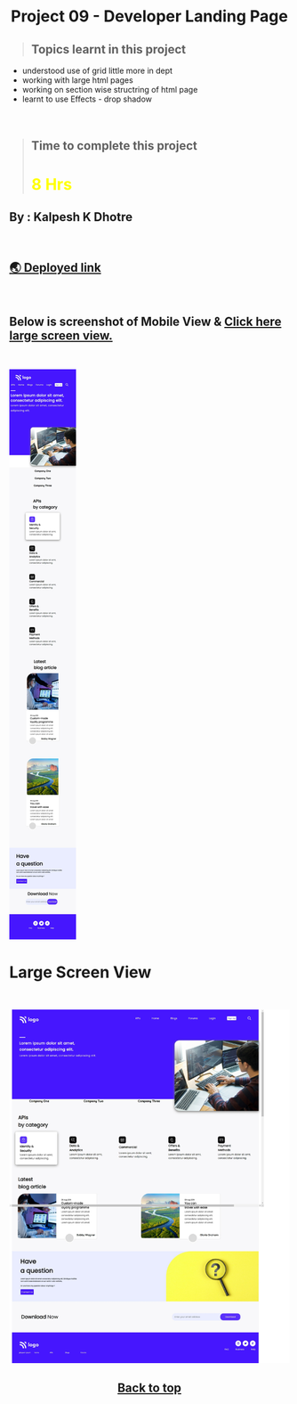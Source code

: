 # <center>**Project 09 - Developer Landing Page**</center>


> ## Topics learnt in this project
- understood use of grid little more in dept
- working with large html pages
- working on section wise structring of html page
- learnt to use Effects - drop shadow 
<br><br><br>

> ## Time to complete this project 
> # <font color="Yellow">**8 Hrs**</font>

## **By : Kalpesh K Dhotre**
<br>

## [🌏 Deployed link](https://kd-project-09.netlify.app/)

<br>

## Below is screenshot of Mobile View & [Click here large screen view.](#large-screen-view)

<br>

![Mobile Resonsive Page Screenshot](./MobileView.jpeg)
<br>

# Large Screen View

<br>

![Mobile Resonsive Page Screenshot](./LargeScreenView.jpeg)
## <center> [Back to top](#centerproject-09---developer-landing-pagecenter)</center>